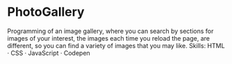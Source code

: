 # PhotoGallery
Programming of an image gallery, where you can search by sections for images of your interest, the images each time you reload the page, are different, so you can find a variety of images that you may like. 
Skills: HTML · CSS · JavaScript · Codepen
